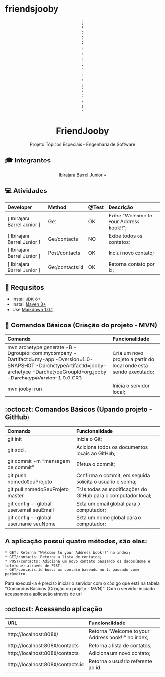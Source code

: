 # friendsjooby
<p align="center">
	<img src="https://assets-cdn.github.com/images/modules/site/personal-ill-learn.png" alt="ROR Resources Cover" style="max-width:1%;">
</p>

<h1 align="center">FriendJooby</h1>

<p align="center">Projeto Tópicos Especiais - Engenharia de Software</p>

## :mortar_board: Integrantes

<a id="user-content-Índice" class="anchor" href="#Índice" aria-hidden="true"></a>
<p align="center">
	<a href="https://github.com/Ibirajara" target="_blank">Ibirajara Barrel Junior</a> •
</p>

## :computer: Atividades
Developer | Method | @Test | Descrição
:-- | :-- | :-- | :--
[ Ibirajara Barrel Junior   ] | Get |  OK       | Exibe "Welcome to your Address book!!";
[ Ibirajara Barrel Junior   ] | Get/contacts |  NO       | Exibe todos os contatos;
[ Ibirajara Barrel Junior   ] | Post/contacts |  OK       | Inclui novo contato;
[ Ibirajara Barrel Junior   ] | Get/contacts:id |  OK       | Retorna contato por id;


## :beginner: Requisitos 
* Install <a href="http://www.oracle.com/technetwork/java/javase/downloads/index.html" target="_blank">JDK 8+</a>
* Install <a href="http://maven.apache.org/" target="_blank">Maven 3+</a>
* Use <a href="https://daringfireball.net/projects/markdown/" target="_blank">Markdown 1.0.1</a>


## :fallen_leaf: Comandos Básicos (Criação do projeto - MVN)
Comando | Funcionalidade
:-- | :-- 
mvn archetype:generate -B -DgroupId=com.mycompany -DartifactId=my-app -Dversion=1.0-SNAPSHOT -DarchetypeArtifactId=jooby-archetype -DarchetypeGroupId=org.jooby -DarchetypeVersion=1.0.0.CR3 | Cria um novo projeto a partir do local onde esta sendo executado;
mvn jooby: run | Inicia o servidor local;


## :octocat: Comandos Básicos (Upando projeto - GitHub)
Comando | Funcionalidade
:-- | :-- 
git init | Inicia o Git;
git add . | Adiciona  todos os documentos locais ao GitHub;
git commit -m "mensagem de commit" | Efetua o commit;
git push nomedoSeuProjeto | Confirma o commit, em seguida solicita o usuario e senha;
git pull nomedoSeuProjeto master | Trás todas as modificações do GitHub para o computador local;
git config --global user.email seuEmail | Seta um email global para o computador;
git config --global user.name seuNome | Seta um nome global para o computador;


## A aplicação possui quatro métodos, são eles:
	* GET: Retorna "Welcome to your Address book!!" no index;
	* GET/contacts: Retorna a lista de contatos;
	* POST/contacts: Adiciona um novo contato passando os dados(Nome e telefone) através de POST.
	* GET/contacts:id Busca um contato baseado no id passado como parâmetro.


Para executá-la é preciso iniciar o servidor com o código que está na tabela "Comandos Básicos (Criação do projeto - MVN)".
Com o servidor iniciado acessamos a aplicação através de url.
## :octocat: Acessando aplicação
URL | Funcionalidade
:-- | :-- 
http://localhost:8080/ | Retorna "Welcome to your Address book!!" no index;
http://localhost:8080/contacts | Retorna a lista de contatos;
http://localhost:8080/contacts | Adiciona um novo contato;
http://localhost:8080/contacts:id | Retorna o usuário referente ao id.
